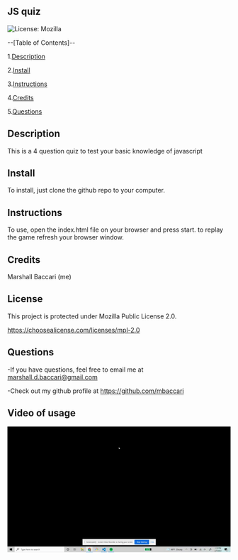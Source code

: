 ## JS quiz

![License: Mozilla](https://img.shields.io/badge/License-Mozilla-yellow.svg)

--[Table of Contents]--

1.[Description](#description)

2.[Install](#install)

3.[Instructions](#instructions)

4.[Credits](#credits)

5.[Questions](#email)

## Description

This is a 4 question quiz  to test your basic knowledge of javascript


## Install

To install, just clone the github repo to your computer.


## Instructions

To use, open the index.html file on your browser and press start. to replay the game refresh your browser window.


## Credits

Marshall Baccari (me)


## License

This project is protected under Mozilla Public License 2.0.

https://choosealicense.com/licenses/mpl-2.0


## Questions

-If you have questions, feel free to email me at marshall.d.baccari@gmail.com

-Check out my github profile at https://github.com/mbaccari


## Video of usage
![](demo.gif)
